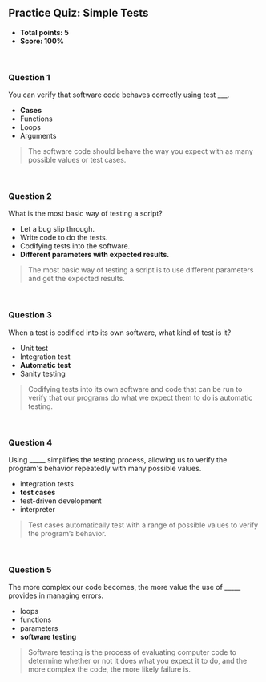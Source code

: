 ## Practice Quiz: Simple Tests
* **Total points: 5**
* **Score: 100%**

<br>
 
### Question 1

You can verify that software code behaves correctly using test ___.

* **Cases**
* Functions
* Loops
* Arguments

> The software code should behave the way you expect with as many possible values or test cases.

<br>

### Question 2

What is the most basic way of testing a script?

* Let a bug slip through. 
* Write code to do the tests.
* Codifying tests into the software.
* **Different parameters with expected results.**

> The most basic way of testing a script is to use different parameters and get the expected results.

<br>

### Question 3

When a test is codified into its own software, what kind of test is it?

* Unit test
* Integration test
* **Automatic test**
* Sanity testing

> Codifying tests into its own software and code that can be run to verify that our programs do what we expect them to do is automatic testing.

<br>

### Question 4

Using _____ simplifies the testing process, allowing us to verify the program's behavior repeatedly with many possible values.

* integration tests
* **test cases**
* test-driven development
* interpreter

> Test cases automatically test with a range of possible values to verify the program’s behavior.

<br>

### Question 5

The more complex our code becomes, the more value the use of _____ provides in managing errors.

* loops
* functions
* parameters
* **software testing**

> Software testing is the process of evaluating computer code to determine whether or not it does what you expect it to do, and the more complex the code, the more likely failure is.
